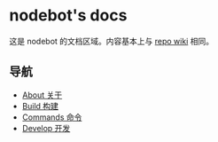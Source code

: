 # nodebot's docs
这是 nodebot 的文档区域。内容基本上与 [repo wiki](https://gitlab.com/trustgit/nodebot/wikis) 相同。

## 导航
- [About 关于](https://gitlab.com/trustgit/nodebot/tree/master/doc/About.md)
- [Build 构建](https://gitlab.com/trustgit/nodebot/tree/master/doc/Build.md)
- [Commands 命令](https://gitlab.com/trustgit/nodebot/tree/master/doc/Command.md)
- [Develop 开发](https://gitlab.com/trustgit/nodebot/tree/master/doc/Develop.md)
